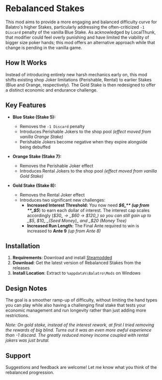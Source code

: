 # Rebalanced Stakes

This mod aims to provide a more engaging and balanced difficulty curve for Balatro's higher Stakes, particularly addressing the often-criticized `-1 Discard` penalty of the vanilla Blue Stake. As acknowledged by LocalThunk, that modifier could feel overly punishing and have limited the viability of bigger size poker hands; this mod offers an alternative approach while that change is pending in the vanilla game.

## How It Works
Instead of introducing entirely new harsh mechanics early on, this mod shifts existing shop Joker limitations (Perishable, Rental) to earlier Stakes (Blue and Orange, respectively). The Gold Stake is then redesigned to offer a distinct economic and endurance challenge.

## Key Features
- **Blue Stake (Stake 5):**
    - Removes the `-1 Discard` penalty
    - Introduces Perishable Jokers to the shop pool *(effect moved from vanilla Orange Stake)*
    - Perishable Jokers become negative when they expire alongside being debuffed

- **Orange Stake (Stake 7):**
    - Removes the Perishable Joker effect
    - Introduces Rental Jokers to the shop pool *(effect moved from vanilla Gold Stake)*

- **Gold Stake (Stake 8):**
    - Removes the Rental Joker effect
    - Introduces two significant new challenges:
        - **Increased Interest Threshold:** You now need **_$6_** (up from **_$5_**) to earn each dollar of interest.
        The interest cap scales accordingly (_$30_ -> _$60_ -> _$120_) so you can still gain up to _$5_, _$10_ _(Seed Money)_ and _$20_ _(Money Tree)_
        - **Increased Run Length:** The Final Ante required to win is increased to **Ante 9** _(up from Ante 8)_

## Installation
1. **Requirements**: Download and install [Steamodded](https://github.com/Steamodded/smods)
2. **Download**: Get the latest version of Rebalanced Stakes from the releases
3. **Install Location**: Extract to `%appdata%\Balatro\Mods` on Windows

## Design Notes
The goal is a smoother ramp-up of difficulty, without limiting the hand types you can play while also having a challenging final stake that tests your economic management and run longevity rather than just adding more restrictions.

*Note: On gold stake, instead of the interest rework, at first I tried removing the rewards of big blind. Turns out it was an even more awful experience than -1 discard. The greatly reduced money income coupled with rental jokers was just brutal.*

## Support
Suggestions and feedback are welcome! Let me know what you think of the rebalanced progression.
